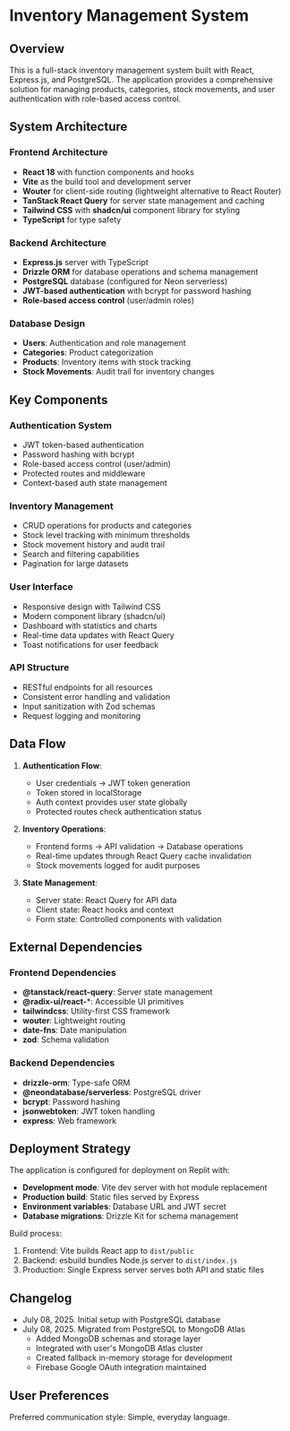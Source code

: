# Inventory Management System

## Overview

This is a full-stack inventory management system built with React, Express.js, and PostgreSQL. The application provides a comprehensive solution for managing products, categories, stock movements, and user authentication with role-based access control.

## System Architecture

### Frontend Architecture
- **React 18** with function components and hooks
- **Vite** as the build tool and development server
- **Wouter** for client-side routing (lightweight alternative to React Router)
- **TanStack React Query** for server state management and caching
- **Tailwind CSS** with **shadcn/ui** component library for styling
- **TypeScript** for type safety

### Backend Architecture
- **Express.js** server with TypeScript
- **Drizzle ORM** for database operations and schema management
- **PostgreSQL** database (configured for Neon serverless)
- **JWT-based authentication** with bcrypt for password hashing
- **Role-based access control** (user/admin roles)

### Database Design
- **Users**: Authentication and role management
- **Categories**: Product categorization
- **Products**: Inventory items with stock tracking
- **Stock Movements**: Audit trail for inventory changes

## Key Components

### Authentication System
- JWT token-based authentication
- Password hashing with bcrypt
- Role-based access control (user/admin)
- Protected routes and middleware
- Context-based auth state management

### Inventory Management
- CRUD operations for products and categories
- Stock level tracking with minimum thresholds
- Stock movement history and audit trail
- Search and filtering capabilities
- Pagination for large datasets

### User Interface
- Responsive design with Tailwind CSS
- Modern component library (shadcn/ui)
- Dashboard with statistics and charts
- Real-time data updates with React Query
- Toast notifications for user feedback

### API Structure
- RESTful endpoints for all resources
- Consistent error handling and validation
- Input sanitization with Zod schemas
- Request logging and monitoring

## Data Flow

1. **Authentication Flow**:
   - User credentials → JWT token generation
   - Token stored in localStorage
   - Auth context provides user state globally
   - Protected routes check authentication status

2. **Inventory Operations**:
   - Frontend forms → API validation → Database operations
   - Real-time updates through React Query cache invalidation
   - Stock movements logged for audit purposes

3. **State Management**:
   - Server state: React Query for API data
   - Client state: React hooks and context
   - Form state: Controlled components with validation

## External Dependencies

### Frontend Dependencies
- **@tanstack/react-query**: Server state management
- **@radix-ui/react-***: Accessible UI primitives
- **tailwindcss**: Utility-first CSS framework
- **wouter**: Lightweight routing
- **date-fns**: Date manipulation
- **zod**: Schema validation

### Backend Dependencies
- **drizzle-orm**: Type-safe ORM
- **@neondatabase/serverless**: PostgreSQL driver
- **bcrypt**: Password hashing
- **jsonwebtoken**: JWT token handling
- **express**: Web framework

## Deployment Strategy

The application is configured for deployment on Replit with:
- **Development mode**: Vite dev server with hot module replacement
- **Production build**: Static files served by Express
- **Environment variables**: Database URL and JWT secret
- **Database migrations**: Drizzle Kit for schema management

Build process:
1. Frontend: Vite builds React app to `dist/public`
2. Backend: esbuild bundles Node.js server to `dist/index.js`
3. Production: Single Express server serves both API and static files

## Changelog

- July 08, 2025. Initial setup with PostgreSQL database
- July 08, 2025. Migrated from PostgreSQL to MongoDB Atlas
  - Added MongoDB schemas and storage layer
  - Integrated with user's MongoDB Atlas cluster
  - Created fallback in-memory storage for development
  - Firebase Google OAuth integration maintained

## User Preferences

Preferred communication style: Simple, everyday language.
